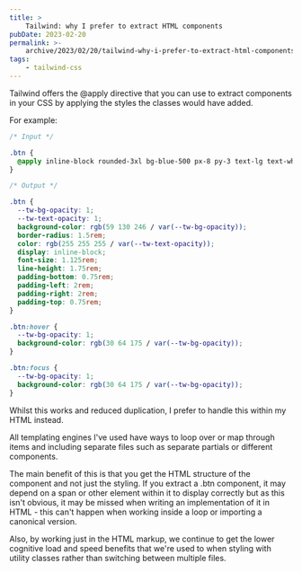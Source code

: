 ```yaml
---
title: >
    Tailwind: why I prefer to extract HTML components
pubDate: 2023-02-20
permalink: >-
    archive/2023/02/20/tailwind-why-i-prefer-to-extract-html-components
tags:
    - tailwind-css
---
```


Tailwind offers the @apply directive that you can use to extract components in your CSS by applying the styles the classes would have added.

For example:

```css
/* Input */

.btn {
  @apply inline-block rounded-3xl bg-blue-500 px-8 py-3 text-lg text-white hover:bg-blue-800 focus:bg-blue-800;
}

/* Output */

.btn {
  --tw-bg-opacity: 1;
  --tw-text-opacity: 1;
  background-color: rgb(59 130 246 / var(--tw-bg-opacity));
  border-radius: 1.5rem;
  color: rgb(255 255 255 / var(--tw-text-opacity));
  display: inline-block;
  font-size: 1.125rem;
  line-height: 1.75rem;
  padding-bottom: 0.75rem;
  padding-left: 2rem;
  padding-right: 2rem;
  padding-top: 0.75rem;
}

.btn:hover {
  --tw-bg-opacity: 1;
  background-color: rgb(30 64 175 / var(--tw-bg-opacity));
}

.btn:focus {
  --tw-bg-opacity: 1;
  background-color: rgb(30 64 175 / var(--tw-bg-opacity));
}
```

Whilst this works and reduced duplication, I prefer to handle this within my HTML instead.

All templating engines I've used have ways to loop over or map through items and including separate files such as separate partials or different components.

The main benefit of this is that you get the HTML structure of the component and not just the styling. If you extract a .btn component, it may depend on a span or other element within it to display correctly but as this isn't obvious, it may be missed when writing an implementation of it in HTML - this can't happen when working inside a loop or importing a canonical version.

Also, by working just in the HTML markup, we continue to get the lower cognitive load and speed benefits that we're used to when styling with utility classes rather than switching between multiple files.
